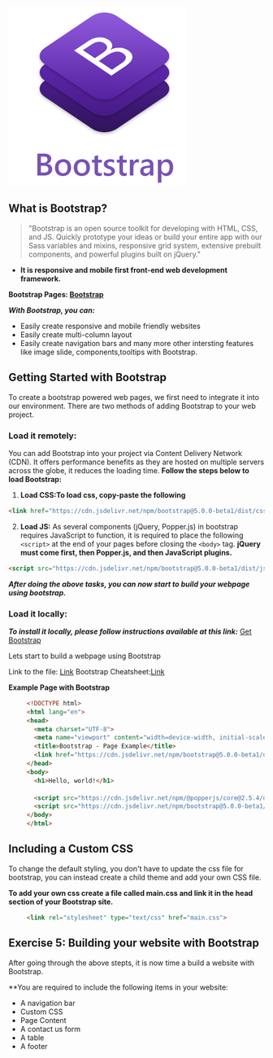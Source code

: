 ![Bootstrap Logo](assets/images/bootstrap.png)

## What is Bootstrap?

> "Bootstrap is an open source toolkit for developing with HTML, CSS, and JS. Quickly prototype your ideas or build your entire app with our Sass variables and mixins, responsive grid system, extensive prebuilt components, and powerful plugins built on jQuery."

- **It is responsive and mobile first front-end web development framework.**

**Bootstrap Pages: [Bootstrap](https://getbootstrap.com/)**

***With Bootstrap, you can:***
- Easily create responsive and mobile friendly websites
- Easily create multi-column layout
- Easily create navigation bars and many more other intersting features like image slide, components,tooltips with Bootstrap.

## Getting Started with Bootstrap

To create a bootstrap powered web pages, we first need to integrate it into our environment. There are two methods of adding Bootstrap to your web project.

### Load it remotely:
You can add Bootstrap into your project via Content Delivery Network (CDN). It offers performance benefits as they are hosted on multiple servers across the globe, it reduces the loading time.
**Follow the steps below to load Bootstrap:**

1. **Load CSS:To load css, copy-paste the following**
```html
<link href="https://cdn.jsdelivr.net/npm/bootstrap@5.0.0-beta1/dist/css/bootstrap.min.css" rel="stylesheet" integrity="sha384-giJF6kkoqNQ00vy+HMDP7azOuL0xtbfIcaT9wjKHr8RbDVddVHyTfAAsrekwKmP1" crossorigin="anonymous">
```
                        
2. **Load JS:** As several components (jQuery, Popper.js) in bootstrap requires JavaScript to function, it is required to place the following ```<script>``` at the end of your pages before closing the ```<body>``` tag. **jQuery must come first, then Popper.js, and then JavaScript plugins.**

```html
<script src="https://cdn.jsdelivr.net/npm/bootstrap@5.0.0-beta1/dist/js/bootstrap.bundle.min.js" integrity="sha384-ygbV9kiqUc6oa4msXn9868pTtWMgiQaeYH7/t7LECLbyPA2x65Kgf80OJFdroafW" crossorigin="anonymous"></script>
 ```                   
***After doing the above tasks, you can now start to build your webpage using bootstrap.***

### Load it locally:

***To install it locally, please follow instructions available at this link:*** [Get Bootstrap](https://getbootstrap.com/docs/5.0/getting-started/download/)

Lets start to build a webpage using Bootstrap

Link to the file: [Link](https://dipaish.github.io/www2020/bootstrap_page.html)
Bootstrap Cheatsheet:[Link](https://devhints.io/bootstrap)

**Example Page with Bootstrap**
 ```html
      <!DOCTYPE html>
      <html lang="en">
      <head>
        <meta charset="UTF-8">
        <meta name="viewport" content="width=device-width, initial-scale=1.0">
        <title>Bootstrap - Page Example</title>
        <link href="https://cdn.jsdelivr.net/npm/bootstrap@5.0.0-beta1/dist/css/bootstrap.min.css" rel="stylesheet" integrity="sha384-giJF6kkoqNQ00vy+HMDP7azOuL0xtbfIcaT9wjKHr8RbDVddVHyTfAAsrekwKmP1" crossorigin="anonymous">
      </head>
      <body>
        <h1>Hello, world!</h1>
      
        <script src="https://cdn.jsdelivr.net/npm/@popperjs/core@2.5.4/dist/umd/popper.min.js" integrity="sha384-q2kxQ16AaE6UbzuKqyBE9/u/KzioAlnx2maXQHiDX9d4/zp8Ok3f+M7DPm+Ib6IU" crossorigin="anonymous"></script>
        <script src="https://cdn.jsdelivr.net/npm/bootstrap@5.0.0-beta1/dist/js/bootstrap.min.js" integrity="sha384-pQQkAEnwaBkjpqZ8RU1fF1AKtTcHJwFl3pblpTlHXybJjHpMYo79HY3hIi4NKxyj" crossorigin="anonymous"></script>
      </body>
      </html>
```   
## Including a Custom CSS

To change the default styling, you don't have to update the css file for bootstrap, you can instead create a child theme and add your own CSS file.

**To add your own css create a file called main.css and link it in the head section of your Bootstrap site.**
 ```html
      <link rel="stylesheet" type="text/css" href="main.css">
 ```
    
## Exercise 5: Building your website with Bootstrap

After going through the above stepts, it is now time a build a website with Bootstrap.

**You are required to include the following items in your website:
- A navigation bar
- Custom CSS
- Page Content
- A contact us form
- A table
- A footer